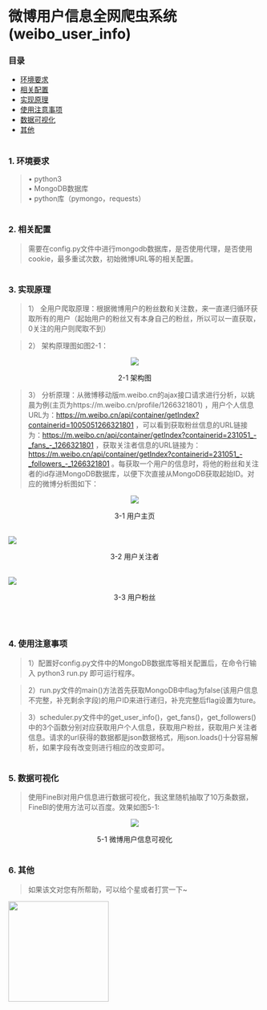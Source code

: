 # 微博用户信息全网爬虫系统 (weibo_user_info)
### 目录 
<ul>
  <li><a href="#system">环境要求</a></li>
  <li><a href="#use">相关配置</a></li>
  <li><a href="#theory">实现原理</a></li>
  <li><a href="#example">使用注意事项</a></li>
  <li><a href="#view">数据可视化</a></li>
  <li><a href="#other">其他</a></li>
</ul>

#
### <div id="system"/>1. 环境要求</div>
> • python3 <br/>
> • MongoDB数据库 <br/>
> • python库（pymongo，requests） <br/>


#
### <div id="use"/>2. 相关配置</div>
> 需要在config.py文件中进行mongodb数据库，是否使用代理，是否使用cookie，最多重试次数，初始微博URL等的相关配置。

#
### <div id="theory"/>3. 实现原理</div>
> 1） 全用户爬取原理：根据微博用户的粉丝数和关注数，来一直递归循环获取所有的用户（起始用户的粉丝又有本身自己的粉丝，所以可以一直获取，0关注的用户则爬取不到）

> 2） 架构原理图如图2-1：<br/>
<p align="center">
      <img src="https://github.com/knighthhh/outil/blob/master/images/weibo_user_info/theory.png"/><p align="center">2-1 架构图</p>
</p>
      
> 3） 分析原理：从微博移动版m.weibo.cn的ajax接口请求进行分析，以姚晨为例(主页为https://m.weibo.cn/profile/1266321801) ，用户个人信息URL为：https://m.weibo.cn/api/container/getIndex?containerid=1005051266321801 ，可以看到获取粉丝信息的URL链接为：https://m.weibo.cn/api/container/getIndex?containerid=231051_-_fans_-_1266321801 ，获取关注者信息的URL链接为：https://m.weibo.cn/api/container/getIndex?containerid=231051_-_followers_-_1266321801 。每获取一个用户的信息时，将他的粉丝和关注者的id存进MongoDB数据库，以便下次直接从MongoDB获取起始ID。对应的微博分析图如下：
<p align="center">
  <img src="https://github.com/knighthhh/outil/blob/master/images/weibo_user_info/profile.jpg"/><p align="center">3-1 用户主页</p><br/>
  <img src="https://github.com/knighthhh/outil/blob/master/images/weibo_user_info/followers.jpg"/><p align="center">3-2 用户关注者</p><br/>
  <img src="https://github.com/knighthhh/outil/blob/master/images/weibo_user_info/fans.jpg"/><p align="center">3-3 用户粉丝</p><br/>
</p>

#
### <div id="example"/>4. 使用注意事项</div>
> 1）配置好config.py文件中的MongoDB数据库等相关配置后，在命令行输入 python3 run.py 即可运行程序。

> 2）run.py文件的main()方法首先获取MongoDB中flag为false(该用户信息不完整，补充剩余字段)的用户ID来进行递归，补充完整后flag设置为ture。

> 3）scheduler.py文件中的get_user_info()，get_fans()，get_followers()中的3个函数分别对应获取用户个人信息，获取用户粉丝，获取用户关注者信息。请求的url获得的数据都是json数据格式，用json.loads()十分容易解析，如果字段有改变则进行相应的改变即可。

#
### <div id="view"/>5. 数据可视化</div>
> 使用FineBI对用户信息进行数据可视化，我这里随机抽取了10万条数据，FineBI的使用方法可以百度。效果如图5-1:
<p align="center">
      <img src="https://github.com/knighthhh/outil/blob/master/images/weibo_user_info/weibo_user.png"/><p align="center">5-1 微博用户信息可视化</p>
</p>

#
### <div id="other"/>6. 其他</div>
> 如果该文对您有所帮助，可以给个星或者打赏一下~
 <img width="200px" height="200px" src="http://hhhgo.cn/img/wechatimg.jpg"/>
